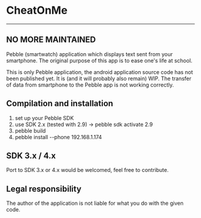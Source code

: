 CheatOnMe
=========

------------------
NO MORE MAINTAINED
------------------

Pebble (smartwatch) application which displays text sent from your smartphone.
The original purpose of this app is to ease one's life at school.

This is only Pebble application, the android application source code has not been published yet.
It is (and it will probably also remain) WIP. The transfer of data from smartphone to the Pebble app is not working correctly.

Compilation and installation
----------------------------
1. set up your Pebble SDK
2. use SDK 2.x (tested with 2.9) -> pebble sdk activate 2.9
3. pebble build
4. pebble install --phone 192.168.1.174

SDK 3.x / 4.x
-------------
Port to SDK 3.x or 4.x would be welcomed, feel free to contribute.

Legal responsibility
--------------------
The author of the application is not liable for what you do with the given code.

